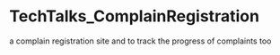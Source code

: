 # TechTalks_ComplainRegistration
a complain registration site and to track the progress of complaints too
